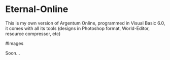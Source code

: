 # Eternal-Online
This is my own version of Argentum Online, programmed in Visual Basic 6.0, it comes with all its tools (designs in Photoshop format, World-Editor, resource compressor, etc)

#Images

Soon...
